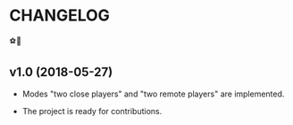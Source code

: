 # CHANGELOG

⚽🏃

## v1.0 (2018-05-27)

- Modes "two close players" and "two remote players" are implemented.

- The project is ready for contributions.

  

